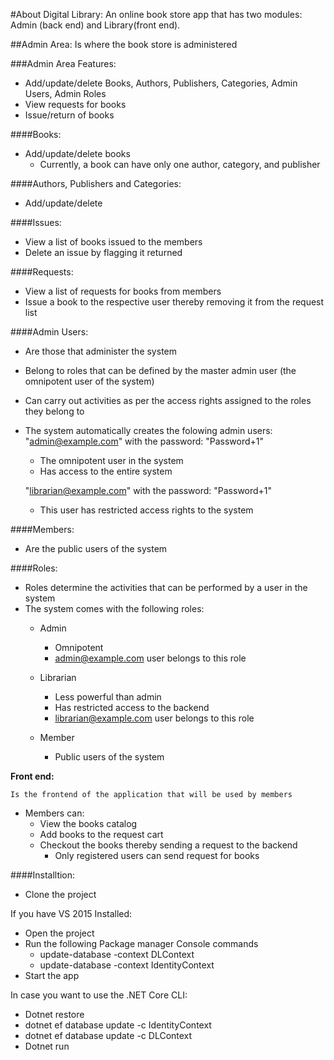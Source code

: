 
#About Digital Library:
	An online book store app that has two modules: Admin (back end) and Library(front end).
	
##Admin Area:
	Is where the book store is administered

###Admin Area Features:

- Add/update/delete Books, Authors, Publishers, Categories, Admin Users, Admin Roles
- View requests for books
- Issue/return of books
			
####Books:

- Add/update/delete books
	- Currently, a book can have only one author, category, and publisher
			
####Authors, Publishers and Categories:

- Add/update/delete

####Issues:

- View a list of books issued to the members 
- Delete an issue by flagging it returned

####Requests:

- View a list of requests for books from members
- Issue a book to the respective user thereby removing it from the request list

####Admin Users:

- Are those that administer the system 
- Belong to roles that can be defined by the master admin user (the omnipotent user of the system)
- Can carry out activities as per the access rights assigned to the roles they belong to 
- The system automatically creates the folowing admin users:
  "admin@example.com" with the password: "Password+1"
    - The omnipotent user in the system
    - Has access to the entire system
    
  "librarian@example.com" with the password: "Password+1"
	- This user has restricted access rights to the system

####Members:

- Are the public users of the system

####Roles:

- Roles determine the activities that can be performed by a user in the system
- The system comes with the following roles:
	- Admin
		- Omnipotent
		- admin@example.com user belongs to this role
	- Librarian
		- Less powerful than admin
		- Has restricted access to the backend
		- librarian@example.com user belongs to this role
    
  - Member
    - Public users of the system


**Front end:**

	Is the frontend of the application that will be used by members

- Members can:
	- View the books catalog
	- Add books to the request cart
	- Checkout the books thereby sending a request to the backend
		- Only registered users can send request for books
	


####Installtion:

- Clone the project

If you have VS 2015 Installed:
  - Open the project
  - Run the following Package manager Console commands
    - update-database -context DLContext
    - update-database -context IdentityContext    
  - Start the app
    
In case you want to use the .NET Core CLI:
  - Dotnet restore
  - dotnet ef database update -c IdentityContext
  - dotnet ef database update -c DLContext
  - Dotnet run
